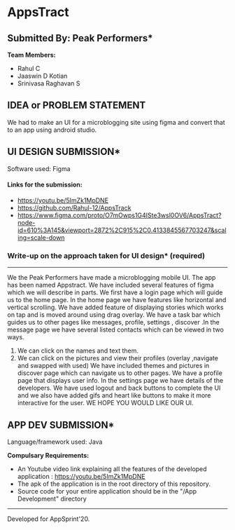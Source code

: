
# AppsTract

  
## Submitted By: Peak Performers*

**Team Members:**
- Rahul C
- Jaaswin D Kotian
- Srinivasa Raghavan S

## IDEA or PROBLEM STATEMENT
We had to make an UI for a microblogging site using figma and convert that to an app using android studio.

## UI DESIGN SUBMISSION*
Software used: Figma

#### Links for the submission: 
 - https://youtu.be/5ImZk1MpDNE
 - https://github.com/Rahul-12/AppsTrack
 - https://www.figma.com/proto/O7mOwps1G4ISte3wsl0OV6/AppsTract?node-id=610%3A145&viewport=2872%2C915%2C0.4133845567703247&scaling=scale-down

### Write-up on the approach taken for UI design* (required)
---
We the Peak Performers have made a microblogging mobile UI.
The app has been named Appstract. We have included several features of figma which we will describe in parts.
	We first have a login page which will guide us to the home page. In the home page we have features like horizontal and vertical scrolling. We have added feature of displaying stories which works on tap and is moved around using drag overlay.
We have a task bar which guides us to other pages like messages, profile, settings , discover .In the message page we have several listed contacts which can be viewed in two ways.
1) We can click on the names and text them.
2) We can click on the pictures and view their profiles (overlay ,navigate and swapped with used)
We have included themes and pictures in discover page which can navigate us to other pages.
We have a profile page that displays user info.
In the settings page we have details of the developers.
We have used logout and back buttons to complete the UI and we also have added gifs and heart like buttons to make it more interactive for the user.
WE HOPE YOU WOULD LIKE OUR UI.


## APP DEV SUBMISSION*
Language/framework used: Java

**Compulsary Requirements:**
- An Youtube video link explaining all the features of the developed application : https://youtu.be/5ImZk1MpDNE
- The apk of the application is in the root directory of this repository.
- Source code for your entire application should be in the "/App Development" directory

---
Developed for AppSprint'20.